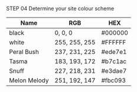 STEP 04 Determine your site colour scheme

| Name         | RGB           | HEX     |
|--------------|---------------|---------|
| black        | 0, 0, 0       | #000000 |
| white        | 255, 255, 255 | #FFFFFF |
| Peral Bush   | 237, 231, 225 | #ede7e1 |
| Tasma        | 183, 193, 172 | #b7c1ac |
| Snuff        | 227, 218, 231 | #e3dae7 |
| Melon Melody | 251, 192, 147 | #fbc093 |